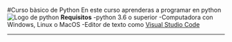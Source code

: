 #Curso bàsico de Python
En este curso aprenderas a programar en python
![Logo de python](https://github.com/Lizjos20/curso-basico-python/tree/main/imagenes\Student.PNG)
**Requisitos**
-python 3.6 o superior
-Computadora con Windows, Linux o MacOS
-Editor de texto como [Visual Studio Code](https://code.visualstudio.com/)

------------------------------------------------
